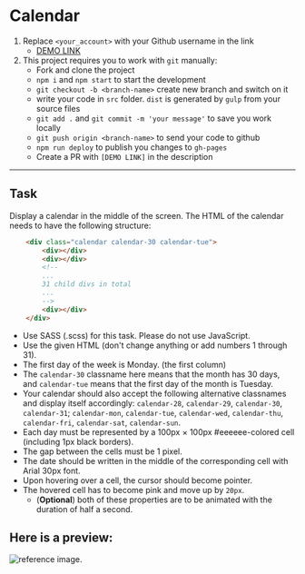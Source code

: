 # Calendar
1. Replace `<your_account>` with your Github username in the link
    - [DEMO LINK](https://PavloPantus.github.io/layout_calendar/)
2. This project requires you to work with `git` manually:
    - Fork and clone the project
    - `npm i` and `npm start` to start the development
    - `git checkout -b <branch-name>` create new branch and switch on it
    - write your code in `src` folder. `dist` is generated by `gulp` from your source files
    - `git add .` and `git commit -m 'your message'` to save you work locally
    - `git push origin <branch-name>` to send your code to github
    - `npm run deploy` to publish you changes to `gh-pages`
    - Create a PR with `[DEMO LINK]` in the description
---

## Task
Display a calendar in the middle of the screen. The HTML of the calendar needs to have the following structure:

```html
    <div class="calendar calendar-30 calendar-tue">
        <div></div>
        <div></div>
        <!--
        ...
        31 child divs in total
        ...
        -->
        <div></div>
    </div>
```
- Use SASS (.scss) for this task. Please do not use JavaScript.
- Use the given HTML (don't change anything or add numbers 1 through 31).
- The first day of the week is Monday. (the first column)
- The `calendar-30` classname here means that the month has 30 days, and `calendar-tue` means that the first day of the month is Tuesday.
- Your calendar should also accept the following alternative classnames and display itself accordingly: `calendar-28`, `calendar-29`, `calendar-30`, `calendar-31`; `calendar-mon`, `calendar-tue`, `calendar-wed`, `calendar-thu`, `calendar-fri`, `calendar-sat`, `calendar-sun`.
- Each day must be represented by a 100px × 100px #eeeeee-colored cell (including 1px black borders).
- The gap between the cells must be 1 pixel.
- The date should be written in the middle of the corresponding cell with Arial 30px font.
- Upon hovering over a cell, the cursor should become pointer.
- The hovered cell has to become pink and move up by `20px`.
  - (**Optional**) both of these properties are to be animated with the duration of half a second.

## Here is a preview:
![reference image](reference.png).
